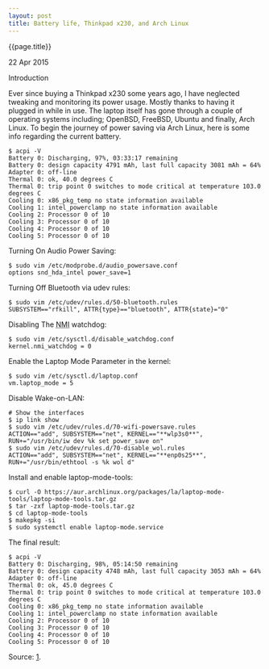 ```yaml
---
layout: post
title: Battery life, Thinkpad x230, and Arch Linux
---
```


{{page.title}}

<p class="meta">22 Apr 2015</p>

Introduction

Ever since buying a Thinkpad x230 some years ago, I have neglected tweaking and
monitoring its power usage. Mostly thanks to having it plugged in while in use.
The laptop itself has gone through a couple of operating systems including;
OpenBSD, FreeBSD, Ubuntu and finally, Arch Linux. To begin the journey of power
saving via Arch Linux, here is some info regarding the current battery.

    $ acpi -V
    Battery 0: Discharging, 97%, 03:33:17 remaining
    Battery 0: design capacity 4791 mAh, last full capacity 3081 mAh = 64%
    Adapter 0: off-line
    Thermal 0: ok, 40.0 degrees C
    Thermal 0: trip point 0 switches to mode critical at temperature 103.0 degrees C
    Cooling 0: x86_pkg_temp no state information available
    Cooling 1: intel_powerclamp no state information available
    Cooling 2: Processor 0 of 10
    Cooling 3: Processor 0 of 10
    Cooling 4: Processor 0 of 10
    Cooling 5: Processor 0 of 10

Turning On Audio Power Saving:

    $ sudo vim /etc/modprobe.d/audio_powersave.conf
    options snd_hda_intel power_save=1

Turning Off Bluetooth via udev rules:

    $ sudo vim /etc/udev/rules.d/50-bluetooth.rules
    SUBSYSTEM=="rfkill", ATTR{type}=="bluetooth", ATTR{state}="0"

Disabling The <abbr title="Non-maskable interrupt">NMI</abbr> watchdog:
    
    $ sudo vim /etc/sysctl.d/disable_watchdog.conf
    kernel.nmi_watchdog = 0

Enable the Laptop Mode Parameter in the kernel:
    
    $ sudo vim /etc/sysctl.d/laptop.conf
    vm.laptop_mode = 5


Disable Wake-on-LAN:
    
    # Show the interfaces
    $ ip link show 
    $ sudo vim /etc/udev/rules.d/70-wifi-powersave.rules
    ACTION=="add", SUBSYSTEM=="net", KERNEL=="**wlp3s0**", RUN+="/usr/bin/iw dev %k set power_save on"
    $ sudo vim /etc/udev/rules.d/70-disable_wol.rules
    ACTION=="add", SUBSYSTEM=="net", KERNEL=="**enp0s25**", RUN+="/usr/bin/ethtool -s %k wol d"

Install and enable laptop-mode-tools:

    $ curl -O https://aur.archlinux.org/packages/la/laptop-mode-tools/laptop-mode-tools.tar.gz
    $ tar -zxf laptop-mode-tools.tar.gz
    $ cd laptop-mode-tools
    $ makepkg -si
    $ sudo systemctl enable laptop-mode.service

The final result:

    $ acpi -V
    Battery 0: Discharging, 98%, 05:14:50 remaining
    Battery 0: design capacity 4748 mAh, last full capacity 3053 mAh = 64%
    Adapter 0: off-line
    Thermal 0: ok, 45.0 degrees C
    Thermal 0: trip point 0 switches to mode critical at temperature 103.0 degrees C
    Cooling 0: x86_pkg_temp no state information available
    Cooling 1: intel_powerclamp no state information available
    Cooling 2: Processor 0 of 10
    Cooling 3: Processor 0 of 10
    Cooling 4: Processor 0 of 10
    Cooling 5: Processor 0 of 10

Source: [1](https://wiki.archlinux.org/index.php/Power_management/Energy_saving).
